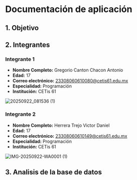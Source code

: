 # Documentación de aplicación
## 1. Objetivo

## 2. Integrantes

### Integrante 1
- **Nombre Completo:** Gregorio Canton Chacon Antonio
- **Edad:** 17
- **Correo electrónico:** 23308060610080@cetis61.edu.mx
- **Especialidad:** Programación
- **Institución:** CETis 61

 ![20250922_081536 (1)](https://github.com/user-attachments/assets/65e0086f-b532-49c2-826e-40c4782e621a)

 ### Integrante 2
- **Nombre Completo:** Herrera Trejo Victor Daniel
- **Edad:** 17
- **Correo electrónico:** 23308060610149@cetis61.edu.mx
- **Especialidad:** Programación
- **Institución:** CETis 61

 ![IMG-20250922-WA0001 (1)](https://github.com/user-attachments/assets/3fd1b25d-e9eb-46da-abbf-5feb83e0bfdc)

## 3. Analisis de la base de datos
